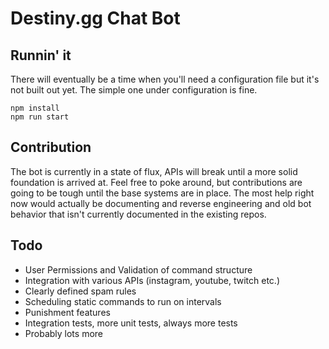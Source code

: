 # Destiny.gg Chat Bot

## Runnin' it

There will eventually be a time when you'll need a configuration file but it's not built out yet. 
The simple one under configuration is fine.

```
npm install
npm run start
```

## Contribution

The bot is currently in a state of flux, APIs will break until a more solid foundation is arrived at. 
Feel free to poke around, but contributions are going to be tough until the base systems are in place.
The most help right now would actually be documenting and reverse engineering and old bot behavior that 
isn't currently documented in the existing repos.


## Todo

- User Permissions and Validation of command structure
- Integration with various APIs (instagram, youtube, twitch etc.)
- Clearly defined spam rules
- Scheduling static commands to run on intervals
- Punishment features
- Integration tests, more unit tests, always more tests
- Probably lots more
